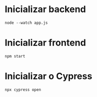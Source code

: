# Inicializar backend

```
node --watch app.js
```

# Inicializar frontend

```
npm start
```

# Inicializar o Cypress

```
npx cypress open
```